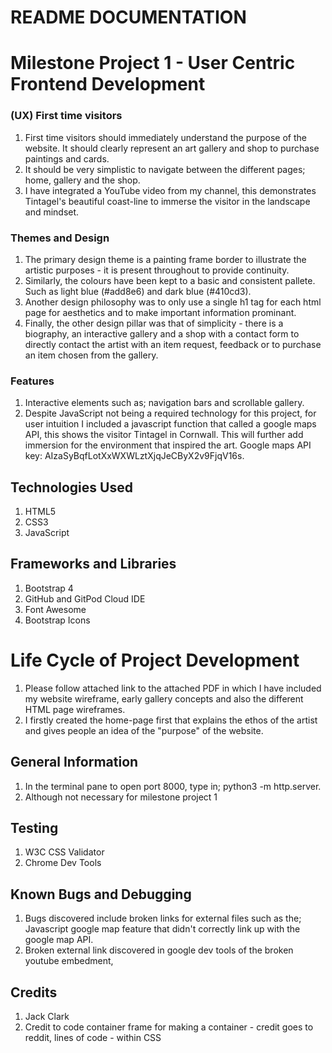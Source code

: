 # README DOCUMENTATION

# Milestone Project 1 - User Centric Frontend Development

### (UX) First time visitors
1. First time visitors should immediately understand the purpose of the website. It should clearly represent an art gallery and shop to purchase paintings and cards.
2. It should be very simplistic to navigate between the different pages; home, gallery and the shop.
3. I have integrated a YouTube video from my channel, this demonstrates Tintagel's beautiful coast-line to immerse the visitor in the landscape and mindset.

### Themes and Design
1. The primary design theme is a painting frame border to illustrate the artistic purposes - it is present throughout to provide continuity.
2. Similarly, the colours have been kept to a basic and consistent pallete. Such as light blue (#add8e6) and dark blue (#410cd3).
3. Another design philosophy was to only use a single h1 tag for each html page for aesthetics and to make important information prominant. 
4. Finally, the other design pillar was that of simplicity - there is a biography, an interactive gallery and a shop with a contact form to directly contact the artist with an item request, feedback or to purchase an item chosen from the gallery.

### Features
1. Interactive elements such as; navigation bars and scrollable gallery.
2. Despite JavaScript not being a required technology for this project, for user intuition I included a javascript function that called a google maps API, this shows the visitor Tintagel in Cornwall. This will further add immersion for the environment that inspired the art. Google maps API key: AIzaSyBqfLotXxWXWLztXjqJeCByX2v9FjqV16s.

## Technologies Used
1. HTML5
2. CSS3
3. JavaScript

## Frameworks and Libraries
1. Bootstrap 4
2. GitHub and GitPod Cloud IDE
3. Font Awesome
4. Bootstrap Icons

# Life Cycle of Project Development
1. Please follow attached link to the attached PDF in which I have included my website wireframe, early gallery concepts and also the different HTML page wireframes.
2. I firstly created the home-page first that explains the ethos of the artist and gives people an idea of the "purpose" of the website.

## General Information
1. In the terminal pane to open port 8000, type in; python3 -m http.server.
2. Although not necessary for milestone project 1

## Testing
1. W3C CSS Validator
2. Chrome Dev Tools

## Known Bugs and Debugging
1. Bugs discovered include broken links for external files such as the; Javascript google map feature that didn't correctly link up with the google map API.
2. Broken external link discovered in google dev tools of the broken youtube embedment, 

## Credits
1. Jack Clark 
2. Credit to code container frame for making a container - credit goes to reddit, lines of code - within CSS


